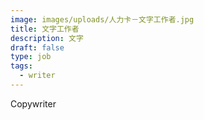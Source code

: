 ```yaml
---
image: images/uploads/人力卡－文字工作者.jpg
title: 文字工作者
description: 文字
draft: false
type: job
tags:
  - writer
---
```

C﻿opywriter